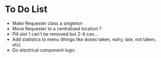 # To Do List

- Make Requester class a singleton
- Move Requester to a centralised location ?
- Pill slot 1 can't be removed but 2-4 can...
- Add statistics to menu (things like doses taken, ealry, late, not taken, etc)
- Do electrical component logic